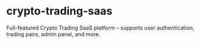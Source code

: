 # crypto-trading-saas
Full-featured Crypto Trading SaaS platform – supports user authentication, trading pairs, admin panel, and more.
